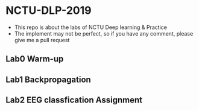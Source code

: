 # NCTU-DLP-2019
- This repo is about the labs of NCTU Deep learning & Practice
- The implement may not be perfect, so if you have any comment, please give me a pull request
## Lab0 Warm-up
## Lab1 Backpropagation
## Lab2 EEG classfication Assignment
